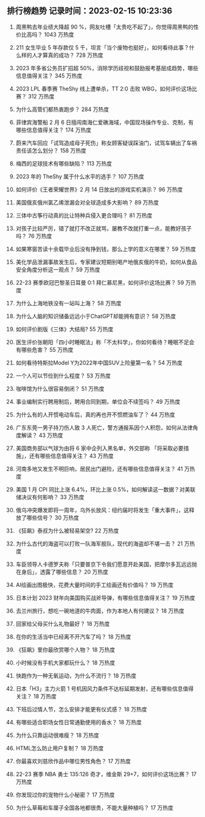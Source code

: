 
## 排行榜趋势 记录时间：2023-02-15 10:23:36
  
  1. 周黑鸭去年业绩大降超 90 %，网友吐槽「太贵吃不起了」，你觉得周黑鸭的性价比高吗？ 1043 万热度
    
  2. 211 女生毕业 5 年存款仅 5 千，坦言「当个废物也挺好」，如何看待此事？什么样的人才算真的成功？ 728 万热度
    
  3. 2023 年多省公务员扩招超 50%，消除学历歧视和鼓励报考基层成趋势，哪些信息值得关注？ 345 万热度
    
  4. 2023 LPL 春季赛 TheShy 线上遭单杀，TT 2:0 击败 WBG，如何评价这场比赛？ 312 万热度
    
  5. 为什么高管们都热衷跑步？ 284 万热度
    
  6. 菲律宾海警船 2 月 6 日擅闯南海仁爱礁海域，中国现场操作专业、克制，有哪些信息值得关注？ 174 万热度
    
  7. 蔚来汽车回应「试驾造成母子死伤」称女顾客疑误踩油门，试驾车辆出了车祸责任该怎么划分？ 158 万热度
    
  8. 梅西的足球技术有哪些缺陷？ 113 万热度
    
  9. 2023 年的 TheShy 属于什么水平的选手？ 107 万热度
    
  10. 如何评价《王者荣耀世界》2 月 14 日放出的游戏实机演示？ 96 万热度
    
  11. 美国俄亥俄州氯乙烯泄漏会对全球造成多大影响？ 89 万热度
    
  12. 三体中古筝行动真的比让特种兵侵入更合理吗？ 81 万热度
    
  13. 对孩子比较严厉，错了就打不改正就骂，屡教不改就打重一点，能教好孩子吗？ 76 万热度
    
  14. 如果寒窗苦读十余载毕业后没有挣到钱，那么上学的意义在哪里？ 59 万热度
    
  15. 美化学品泄漏事故发生后，专家建议短期别喝产地俄亥俄的牛奶，如何从食品安全角度分析这一观点？ 59 万热度
    
  16. 22-23 赛季欧冠巴黎圣日耳曼 0:1 拜仁慕尼黑，如何评价这场比赛？ 59 万热度
    
  17. 为什么上海地铁没有一站叫上海？ 58 万热度
    
  18. 为什么人脑的知识储备远远小于ChatGPT却能拥有意识？ 58 万热度
    
  19. 如何评价剧版《三体》大结局? 55 万热度
    
  20. 医生评价张朝阳「四小时睡眠法」称「不太科学」，你如何看待？睡眠不足会有哪些危害？ 55 万热度
    
  21. 如何看待特斯拉Model Y为2022年中国SUV上险量第一名？ 54 万热度
    
  22. 一个人可以节俭到什么程度？ 53 万热度
    
  23. 咖啡馆为什么很容易倒闭？ 51 万热度
    
  24. 事业编制实行聘用制后，聘用合同到期，单位会不续签吗？ 49 万热度
    
  25. 为什么有的人开惯电动车后，真的再也开不惯燃油车了？ 44 万热度
    
  26. 广东东莞一男子持刀伤人致 3 人死亡，警方通报系因个人积怨，如何从法律角度解读？ 43 万热度
    
  27. 美国商务部以气球为由将 6 家中企列入黑名单，外交部称 「将采取必要措施」，还有哪些信息值得关注？ 43 万热度
    
  28. 河南多地又发生不明巨响，居民出门避险，还有哪些信息值得关注？ 41 万热度
    
  29. 美国 1 月 CPI 同比上涨 6.4%，环比上涨 0.5%，如何解读这一数据？对美联储决议有何影响？ 33 万热度
    
  30. 俄乌冲突爆发即将一周年，乌外长放风：纽约届时将发生「重大事件」，这释放了哪些信号？ 30 万热度
    
  31. 《狂飙》泰叔为什么被轻易架空? 22 万热度
    
  32. 为什么古代的海盗可以打败一队海军舰队，现代的海盗却不堪一击？ 21 万热度
    
  33. 车臣领导人卡德罗夫称「只要普京下令我们愿意开赴美国，把摩尔多瓦远远抛在身后」，透露了哪些信息？ 20 万热度
    
  34. AI绘画出图极快，花费大量时间的手工绘画还有价值吗？ 19 万热度
    
  35. 日本计划 2023 财年向美国购买战斧导弹，有哪些信息值得关注？ 19 万热度
    
  36. 去兰州旅行，想吃一碗地道的牛肉面，作为本地人有何建议？ 18 万热度
    
  37. 回家给父母买什么礼物最好？ 18 万热度
    
  38. 在你的生活当中已经离不开汽车了吗？ 18 万热度
    
  39. 《狂飙》里你最欣赏哪个人物？ 18 万热度
    
  40. 小时候没有手机大家都玩什么？ 18 万热度
    
  41. 快跑作为一种无氧运动，为什么不流行？ 18 万热度
    
  42. 日本「H3」主力火箭 1 号机因风力条件不达标延期发射，还有哪些信息值得关注？ 18 万热度
    
  43. 下班后过情人节，怎么安排才能更有仪式感？ 18 万热度
    
  44. 有哪些适合职场女性日常通勤使用的香水？ 18 万热度
    
  45. 为什么只靠运动很难瘦？ 18 万热度
    
  46. HTML怎么防止用户复制？ 18 万热度
    
  47. 你最喜欢刘慈欣作品中哪位男性角色？ 17 万热度
    
  48. 22-23 赛季 NBA 勇士 135:126 奇才，维金斯 29+7，如何评价这场比赛？ 17 万热度
    
  49. 你发现过你的宠物什么小秘密？ 17 万热度
    
  50. 为什么草莓和车厘子全国各地都很贵，不能大量种植吗？ 17 万热度
    